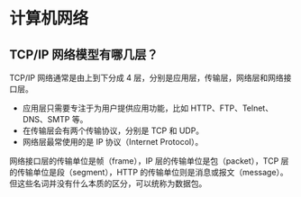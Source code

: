 # 计算机网络

## TCP/IP 网络模型有哪几层？

TCP/IP 网络通常是由上到下分成 4 层，分别是应用层，传输层，网络层和网络接口层。

- 应用层只需要专注于为用户提供应用功能，比如 HTTP、FTP、Telnet、DNS、SMTP 等。
- 在传输层会有两个传输协议，分别是 TCP 和 UDP。
- 网络层最常使用的是 IP 协议（Internet Protocol）。

网络接口层的传输单位是帧（frame），IP 层的传输单位是包（packet），TCP 层的传输单位是段（segment），HTTP 的传输单位则是消息或报文（message）。但这些名词并没有什么本质的区分，可以统称为数据包。
